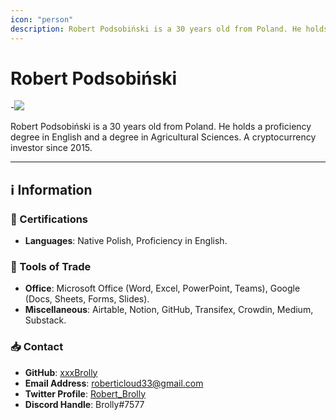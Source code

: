 ```yaml
---
icon: "person"
description: Robert Podsobiński is a 30 years old from Poland. He holds a proficiency degree in English and a degree in Agricultural Sciences. A cryptocurrency investor since 2015.
---
```


# Robert Podsobiński

-![](../../Images/Profiles/Robert-Podsobiński.png)

Robert Podsobiński is a 30 years old from Poland. He holds a proficiency degree in English and a degree in Agricultural Sciences. A cryptocurrency investor since 2015.

---

## ℹ️ Information

### 📜 Certifications

- **Languages**: Native Polish, Proficiency in English.

### 🧰 Tools of Trade

- **Office**: Microsoft Office (Word, Excel, PowerPoint, Teams), Google (Docs, Sheets, Forms, Slides).
- **Miscellaneous**: Airtable, Notion, GitHub, Transifex, Crowdin, Medium, Substack.

### 📥 Contact

- **GitHub**: [xxxBrolly](https://github.com/xxxBrolly)
- **Email Address**: [roberticloud33@gmail.com](mailto:roberticloud33@gmail.com)
- **Twitter Profile**: [Robert_Brolly](https://twitter.com/@Robert_Brolly)
- **Discord Handle**: Brolly#7577

